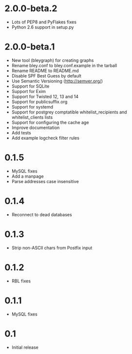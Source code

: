2.0.0-beta.2
============

 * Lots of PEP8 and PyFlakes fixes
 * Python 2.6 support in setup.py

2.0.0-beta.1
============

 * New tool (bleygraph) for creating graphs
 * Rename bley.conf to bley.conf.example in the tarball
 * Rename README to README.md
 * Disable SPF Best Guess by default
 * Use Semantic Versioning (http://semver.org/)
 * Support for SQLite
 * Support for Exim
 * Support for Twisted 12, 13 and 14
 * Support for publicsuffix.org
 * Support for systemd
 * Support for postgrey comptatible whitelist_recipients and whitelist_clients lists
 * Support for configuring the cache age
 * Improve documentation
 * Add tests
 * Add example logcheck filter rules

0.1.5
=====
 * MySQL fixes
 * Add a manpage
 * Parse addresses case insensitive

0.1.4
=====
 * Reconnect to dead databases

0.1.3
=====
 * Strip non-ASCII chars from Postfix input

0.1.2
=====
 * RBL fixes

0.1.1
=====
 * MySQL fixes

0.1
===
 * Initial release
